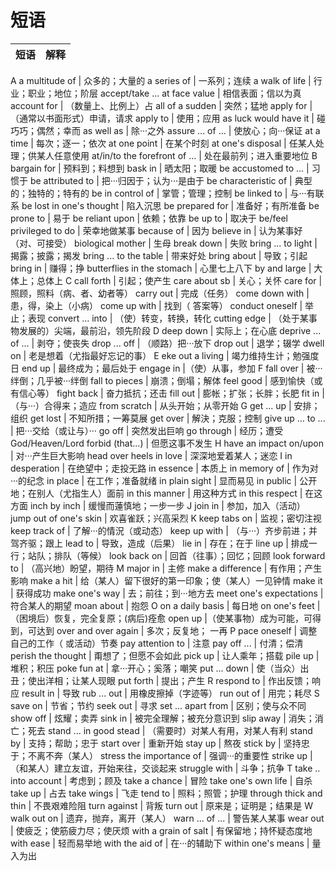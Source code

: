 # 短语

| 短语 | 解释 |
| -- | -- |
A
a multitude of | 众多的；大量的
a series of | 一系列；连续
a walk of life | 行业；职业；地位；阶层
accept/take ... at face value | 相信表面；信以为真
account for  | （数量上、比例上）占
all of a sudden | 突然；猛地
apply for | （通常以书面形式）申请，请求
apply to | 使用；应用
as luck would have it | 碰巧巧；偶然；幸而
as well as | 除···之外
assure ... of ... | 使放心；向···保证
at a time | 每次；逐一；依次
at one point | 在某个时刻
at one's disposal | 任某人处理；供某人任意使用
at/in/to the forefront of ... | 处在最前列；进入重要地位
B
bargain for | 预料到；料想到
bask in | 晒太阳；取暖
be accustomed to ... | 习惯于
be attributed to | 把···归因于；认为···是由于
be characteristic of | 典型的；独特的；特有的
be in control of | 掌管；管理；控制
be linked to | 与···有联系
be lost in one's thought | 陷入沉思
be prepared for | 准备好；有所准备
be prone to | 易于
be reliant upon | 依赖；依靠
be up to | 取决于
be/feel privileged to do | 荣幸地做某事
because of | 因为
believe in | 认为某事好（对、可接受）
biological mother | 生母
break down | 失败
bring ... to light | 揭露；披露；揭发
bring ... to the table | 带来好处
bring about | 导致；引起
bring in | 赚得；挣
butterflies in the stomach | 心里七上八下
by and large | 大体上；总体上
C
call forth | 引起；使产生
care about sb | 关心；关怀
care for | 照顾，照料（病、者、幼者等）
carry out | 完成（任务）
come down with | 患，得，染上（小病）
come up with | 找到（ 答案等）
conduct oneself | 举止；表现
convert ... into | （使）转变，转换，转化
cutting edge | （处于某事物发展的）尖端，最前沿，领先阶段
D
deep down | 实际上；在心底
deprive ... of ... | 剥夺；使丧失
drop ... off | （顺路）把···放下
drop out | 退学；辍学
dwell on | 老是想着（尤指最好忘记的事）
E
eke out a living | 竭力维持生计；勉强度日
end up | 最终成为；最后处于
engage in |（使）从事，参加
F
fall over | 被···绊倒；几乎被···绊倒
fall to pieces | 崩溃；倒塌；解体
feel good | 感到愉快（或有信心等）
fight back | 奋力抵抗；还击
fill out | 膨帐；扩张；长胖；长肥
fit in | （与···）合得来；造应
from scratch | 从头开始；从零开始
G
get ... up | 安排；组织
get lost | 不知所措；一筹莫展
get over | 解決；克服；控制
give up ... to ... | 把···交给（或让与）···
go off | 突然发出巨响
go through | 经历；遭受
God/Heaven/Lord forbid (that...) | 但愿这事不发生
H
have an impact on/upon | 对···产生巨大影响
head over heels in love | 深深地爱着某人；迷恋
I
in desperation | 在绝望中；走投无路
in essence | 本质上
in memory of | 作为对···的纪念
in place | 在工作；准备就绪
in plain sight | 显而易见
in public | 公开地；在别人（尤指生人）面前
in this manner | 用这种方式
in this respect | 在这方面
inch by inch | 缓慢而蓮慎地；一步一步
J
join in | 参加，加入（活动）
jump out of one's skin | 欢喜雀跃；兴高采烈
K
keep tabs on | 监视；密切注视
keep track of | 了解···的情況（或动态）
keep up with | （与···）齐步前进；并驾齐驱；跟上
lead to | 导致，造成（后果）
lie in | 存在；在于
line up | 排成一行；站队；排队（等候）
look back on | 回首（往事）；回忆；回顾
look forward to | （高兴地）盼望，期待
M
major in | 主修
make a difference | 有作用；产生影响
make a hit | 给（某人）留下很好的第一印象；使（某人）一见钟情
make it | 获得成功
make one's way | 去；前往；到···地方去
meet one's expectations | 符合某人的期望
moan about | 抱怨
O
on a daily basis | 每日地
on one's feet | （困境后）恢复，完全复原；(病后)痊愈
open up |（使某事物）成为可能，可得到，可达到
over and over again | 多次；反复地； 一再
P
pace oneself | 调整自己的工作（ 或活动）节奏
pay attention to | 注意
pay off ... | 付清；偿清
perish the thought | 甭想了；但愿不会如此
pick up | 让人乘年；搭载
pile up | 堆积；积压
poke fun at | 拿···开心；奚落；嘲笑
put ... down | 使（当众）出丑；使出洋相；让某人现眼
put forth | 提出；产生
R
respond to | 作出反馈；响应
result in | 导致
rub ... out | 用橡皮擦掉（字迹等）
run out of | 用完；耗尽
S
save on | 节省；节约
seek out | 寻求
set ... apart from | 区别；使与众不同
show off | 炫耀；卖弄
sink in | 被完全理解；被充分意识到
slip away | 消失；消亡；死去
stand ... in good stead | （需要时）对某人有用，对某人有利
stand by | 支持；帮助；忠于
start over | 重新开始
stay up | 熬夜
stick by | 坚持忠于；不离不奔（某人）
stress the importance of | 强调···的重要性
strike up | （和某人）建立友谊，开始来往，交谈起来
struggle with | 斗争；抗争
T
take .. into account | 考虑到；顾及
take a chance | 冒险
take one's own life | 自杀
take up | 占去
take wings | 飞走
tend to | 照料；照管；护理
through thick and thin | 不畏艰难险阻
turn against | 背叛
turn out | 原来是；证明是；结果是
W
walk out on | 遗弃，抛弃，离开（某人）
warn ... of ... | 警告某人某事
wear out | 使疲乏；使筋疲力尽；使厌烦
with a grain of salt | 有保留地；持怀疑态度地
with ease | 轻而易举地
with the aid of | 在···的辅助下
within one's means | 量入为出

